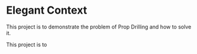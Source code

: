 # Elegant Context
This project is to demonstrate the problem of Prop Drilling and how to solve it.

This project is to 